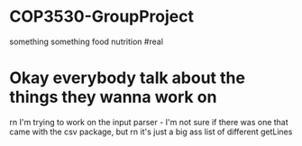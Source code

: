 # COP3530-GroupProject
something something food nutrition
#real
# Okay everybody talk about the things they wanna work on
rn I'm trying to work on the input parser - I'm not sure if there was one that came with the csv package, but rn it's just a big ass list of different getLines
